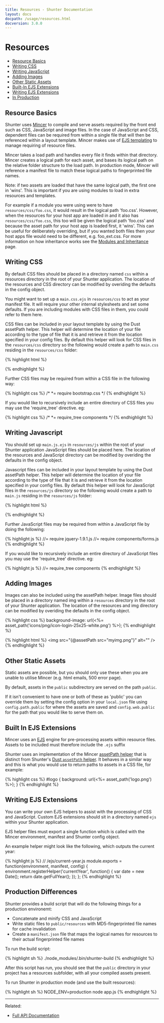 ```yaml
---
title: Resources - Shunter Documentation
layout: docs
docpath: /usage/resources.html
docversion: 3.0.0
---
```


Resources
=========

- [Resource Basics](#resource-basics)
- [Writing CSS](#writing-css)
- [Writing JavaScript](#writing-javascript)
- [Adding Images](#adding-images)
- [Other Static Assets](#other-static-assets)
- [Built-In EJS Extensions](#built-in-ejs-extensions)
- [Writing EJS Extensions](#writing-ejs-extensions)
- [In Production](#production-differences)


Resource Basics
---------------

Shunter uses [Mincer](http://nodeca.github.io/mincer/) to compile and serve assets required by the front end such as CSS, JavaScript and image files. In the case of JavaScript and CSS, dependent files can be required from within a single file that will then be referenced within a layout template. Mincer makes use of [EJS templating](http://www.embeddedjs.com/) to manage requiring of resource files.

Mincer takes a load path and handles every file it finds within that directory. Mincer creates a logical path for each asset, and bases its logical path on the relative folder structure to the load path. In production mode, Mincer will reference a manifest file to match these logical paths to fingerprinted file names.

Note: if two assets are loaded that have the same logical path, the first one in 'wins'. This is important if you are using modules to load in extra resources and templates.

For example if a module you were using were to have `resources/css/foo.css`, it would result in the logical path 'foo.css'. However, when the resources for your host app are loaded in and it also has `resources/css/foo.css`, this too will be given the logical path 'foo.css' and because the asset path for your host app is loaded first, it 'wins'. This can be useful for deliberately overriding, but if you wanted both files then your host apps file would need to be different, e.g. foo_ext.css. For more information on how inheritance works see the [Modules and Inheritance](modules.html) page.


Writing CSS
-----------

By default CSS files should be placed in a directory named `css` within a resources directory in the root of your Shunter application. The location of the resources and CSS directory can be modified by overiding the defaults in the config object. 

You might want to set up a `main.css.ejs` in `resources/css` to act as your manifest file. It will require your other internal stylesheets and set some defaults. If you are including modules with CSS files in them, you could refer to them here.

CSS files can be included in your layout template by using the Dust assetPath helper. This helper will determine the location of your file according to the type of file that it is and retrieve it from the location specified in your config files. By default this helper will look for CSS files in the `resources/css` directory so the following would create a path to `main.css` residing in the `resources/css` folder:

{% highlight html %}
<link rel="stylesheet" href="{@assetPath src="main.css"/}"/>
{% endhighlight %} 

Further CSS files may be required from within a CSS file in the following way:

{% highlight css %}
/*
 *= require bootstrap.css
 */
{% endhighlight %}

If you would like to recursively include an entire directory of CSS files you may use the 'require_tree' directive. eg:

{% highlight css %}
/*
 *= require_tree components
 */
{% endhighlight %}


Writing Javascript
------------------

You should set up `main.js.ejs` in `resources/js` within the root of your Shunter application JavaScript files should be placed here. The location of the resources and JavaScript directory can be modified by overiding the defaults in the config object.

Javascript files can be included in your layout template by using the Dust assetPath helper. This helper will determine the location of your file according to the type of file that it is and retrieve it from the location specified in your config files. By default this helper will look for JavaScript files in the `resources/js` directory so the following would create a path to `main.js` residing in the `resources/js` folder:

{% highlight html %}
<script src="{@assetPath src="main.js"/}"></script>
{% endhighlight %} 

Further JavaScript files may be required from within a JavaScript file by doing the following:

{% highlight js %}
//= require jquery-1.9.1.js
//= require components/forms.js
{% endhighlight %}

If you would like to recursively include an entire directory of JavaScript files you may use the 'require_tree' directive. eg:

{% highlight js %}
//= require_tree components
{% endhighlight %}


Adding Images
-------------

Images can also be included using the assetPath helper. Image files should be placed in a directory named img within a `resources` directory in the root of your Shunter application. The location of the resources and img directory can be modified by overiding the defaults in the config object.

{% highlight css %}
background-image: url(<%= asset_path('icons/png/icon-login-25x25-white.png') %>);
{% endhighlight %}

{% highlight html %}
<img src="{@assetPath src="myimg.png"}" alt="" />
{% endhighlight %}


Other Static Assets
-------------------

Static assets are possible, but you should only use these when you are unable to utilise Mincer (e.g. html emails, 500 error page).

By default, assets in the `public` subdirectory are served on the path `public`.

If it isn't convenient to have one or both of these as 'public' you can override them by setting the config option in your `local.json` file using `config.path.public` for where the assets are saved and `config.web.public` for the path that you would like to serve them on.


Built In EJS Extensions
-----------------------

Mincer uses an [EJS](https://www.npmjs.com/package/ejs) engine for pre-processing assets within resource files. Assets to be included must therefore include the `.ejs` suffix 

Shunter uses an implementation of the Mincer [assetPath helper](http://nodeca.github.io/mincer/#assetPath) that is distinct from Shunter's [Dust `assetPath` helper](templates.html#the-assetpath-helper). It behaves in a similar way and this is what you would use to return paths to assets in a CSS file, for example:

{% highlight css %}
#logo {
    background: url(<%= asset_path('logo.png') %>);
}
{% endhighlight %}


Writing EJS Extensions
----------------------

You can write your own EJS helpers to assist with the processing of CSS and JavaScript. Custom EJS extensions should sit in a directory named `ejs` within your Shunter application.

EJS helper files must export a single function which is called with the Mincer environment, manifest and Shunter config object.

An example helper might look like the following, which outputs the current year:

{% highlight js %}
// <app>/ejs/current-year.js
module.exports = function(environment, manifest, config) {
    environment.registerHelper('currentYear', function() {
        var date = new Date();
        return date.getFullYear();
    });
};
{% endhighlight %}


Production Differences
----------------------

Shunter provides a build script that will do the following things for a production environemt:

* Concatenate and minify CSS and JavaScript
* Write static files to `public/resources` with MD5-fingerprinted file names for cache invalidation
* Create a `manifest.json` file that maps the logical names for resources to their actual fingerprinted file names

To run the build script:

{% highlight sh %}
./node_modules/.bin/shunter-build
{% endhighlight %}

After this script has run, you should see that the  `public` directory in your project has a resources subfolder, with all your compiled assets present.

To run Shunter in production mode (and use the built resources):

{% highlight sh %}
NODE_ENV=production node app.js
{% endhighlight %}


---

Related:

- [Full API Documentation](index.html)
